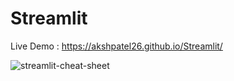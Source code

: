 # Streamlit

Live Demo : https://akshpatel26.github.io/Streamlit/

![streamlit-cheat-sheet](https://github.com/user-attachments/assets/7585724e-be5f-4d6b-aef8-068113e67a9a)
